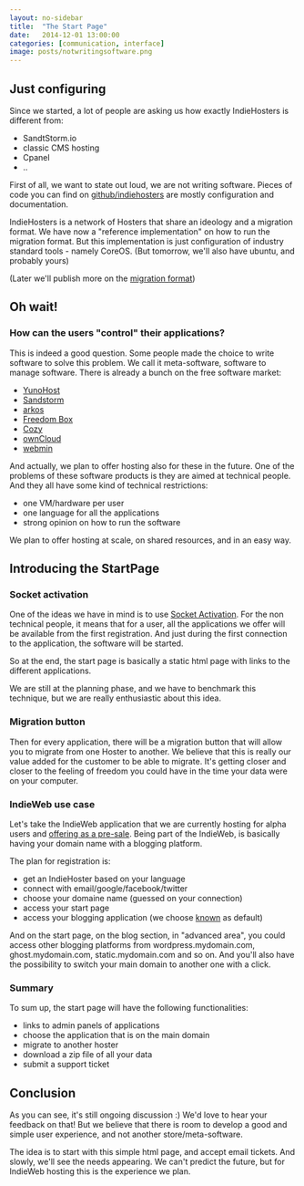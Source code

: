 ```yaml
---
layout: no-sidebar
title:  "The Start Page"
date:   2014-12-01 13:00:00
categories: [communication, interface]
image: posts/notwritingsoftware.png
---
```


## Just configuring

Since we started, a lot of people are asking us how exactly IndieHosters is different from:

- SandtStorm.io
- classic CMS hosting
- Cpanel
- ..

First of all, we want to state out loud, we are not writing software. Pieces of code you can find on [github/indiehosters](https://github.com/indiehosters/) are mostly configuration and documentation.

IndieHosters is a network of Hosters that share an ideology and a migration format. We have now a "reference implementation" on how to run the migration format. But this implementation is just configuration of industry standard tools - namely CoreOS. (But tomorrow, we'll also have ubuntu, and probably yours)

(Later we'll publish more on the [migration format](http://indiewebcamp.com/one_click_migration))

## Oh wait!

### How can the users "control" their applications?

This is indeed a good question. Some people made the choice to write software to solve this problem. We call it meta-software, software to manage software. There is already a bunch on the free software market:

- [YunoHost](https://yunohost.org/)
- [Sandstorm](https://sandstorm.io/)
- [arkos](https://arkos.io/)
- [Freedom Box](https://freedomboxfoundation.org/)
- [Cozy](http://cozy.io/)
- [ownCloud](http://owncloud.org/)
- [webmin](http://www.webmin.com/)

And actually, we plan to offer hosting also for these in the future. One of the problems of these software products is they are aimed at technical people. And they all have some kind of technical restrictions:
- one VM/hardware per user
- one language for all the applications
- strong opinion on how to run the software

We plan to offer hosting at scale, on shared resources, and in an easy way.

## Introducing the StartPage

### Socket activation

One of the ideas we have in mind is to use [Socket Activation](http://www.freedesktop.org/software/systemd/man/systemd.socket.html). For the non technical people, it means that for a user, all the applications we offer will be available from the first registration. And just during the first connection to the application, the software will be started.

So at the end, the start page is basically a static html page with links to the different applications.

We are still at the planning phase, and we have to benchmark this technique, but we are really enthusiastic about this idea.

### Migration button

Then for every application, there will be a migration button that will allow you to migrate from one Hoster to another. We believe that this is really our value added for the customer to be able to migrate. It's getting closer and closer to the feeling of freedom you could have in the time your data were on your computer.

### IndieWeb use case

Let's take the IndieWeb application that we are currently hosting for alpha users and [offering as a pre-sale](https://www.indiegogo.com/projects/indiehosters/x/9169969). Being part of the IndieWeb, is basically having your domain name with a blogging platform.

The plan for registration is:

- get an IndieHoster based on your language
- connect with email/google/facebook/twitter
- choose your domaine name (guessed on your connection)
- access your start page
- access your blogging application (we choose [known](https://withknown.com/) as default)

And on the start page, on the blog section, in "advanced area", you could access other blogging platforms from wordpress.mydomain.com, ghost.mydomain.com, static.mydomain.com and so on. And you'll also have the possibility to switch your main domain to another one with a click.

### Summary

To sum up, the start page will have the following functionalities:

- links to admin panels of applications
- choose the application that is on the main domain
- migrate to another hoster
- download a zip file of all your data
- submit a support ticket

## Conclusion

As you can see, it's still ongoing discussion :) We'd love to hear your feedback on that! But we believe that there is room to develop a good and simple user experience, and not another store/meta-software.

The idea is to start with this simple html page, and accept email tickets. And slowly, we'll see the needs appearing. We can't predict the future, but for IndieWeb hosting this is the experience we plan.
